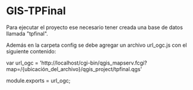 # GIS-TPFinal

Para ejecutar el proyecto ese necesario tener creada una base de datos llamada "tpfinal".

Además en la carpeta config se debe agregar un archivo url_ogc.js con el siguiente contenido:

var url_ogc = 'http://localhost/cgi-bin/qgis_mapserv.fcgi?map=/{ubicación_del_archivo}/qgis_project/tpfinal.qgs'

module.exports = url_ogc;